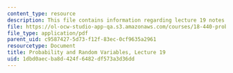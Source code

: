 ```yaml
---
content_type: resource
description: This file contains information regarding lecture 19 notes.
file: https://ol-ocw-studio-app-qa.s3.amazonaws.com/courses/18-440-probability-and-random-variables-spring-2014/1dbd0aecba8d424f6482df573a3d36dd_MIT18_440S14_Lecture19.pdf
file_type: application/pdf
parent_uid: c9587427-5d73-f12f-83ec-0cf9635a2961
resourcetype: Document
title: Probability and Random Variables, Lecture 19
uid: 1dbd0aec-ba8d-424f-6482-df573a3d36dd
---
```

